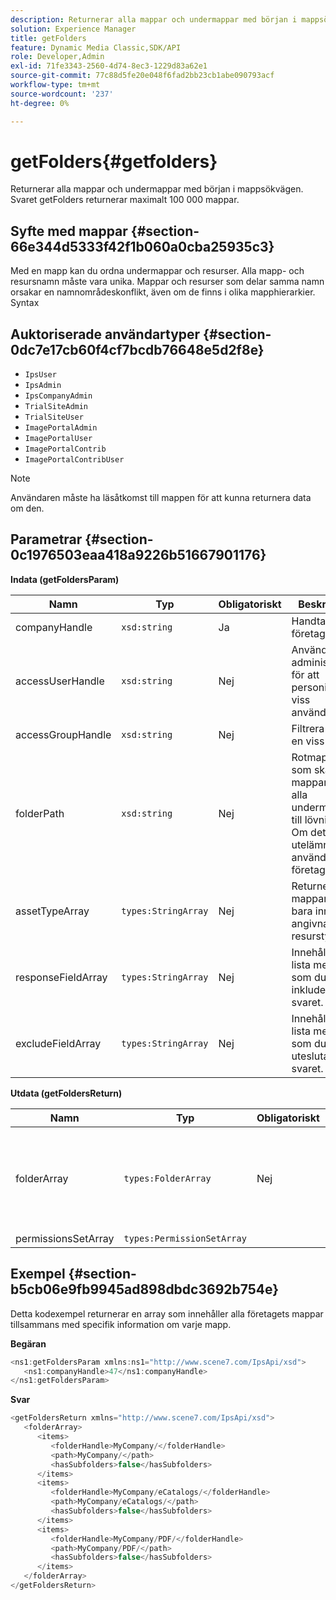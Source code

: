 ```yaml
---
description: Returnerar alla mappar och undermappar med början i mappsökvägen. Svaret getFolders returnerar maximalt 100 000 mappar.
solution: Experience Manager
title: getFolders
feature: Dynamic Media Classic,SDK/API
role: Developer,Admin
exl-id: 71fe3343-2560-4d74-8ec3-1229d83a62e1
source-git-commit: 77c88d5fe20e048f6fad2bb23cb1abe090793acf
workflow-type: tm+mt
source-wordcount: '237'
ht-degree: 0%

---
```


# getFolders{#getfolders}

Returnerar alla mappar och undermappar med början i mappsökvägen. Svaret getFolders returnerar maximalt 100 000 mappar.

## Syfte med mappar {#section-66e344d5333f42f1b060a0cba25935c3}

Med en mapp kan du ordna undermappar och resurser. Alla mapp- och resursnamn måste vara unika. Mappar och resurser som delar samma namn orsakar en namnområdeskonflikt, även om de finns i olika mapphierarkier.
Syntax

## Auktoriserade användartyper {#section-0dc7e17cb60f4cf7bcdb76648e5d2f8e}

* `IpsUser`
* `IpsAdmin`
* `IpsCompanyAdmin`
* `TrialSiteAdmin`
* `TrialSiteUser`
* `ImagePortalAdmin`
* `ImagePortalUser`
* `ImagePortalContrib`
* `ImagePortalContribUser`

>[!NOTE]
>
>Användaren måste ha läsåtkomst till mappen för att kunna returnera data om den.

## Parametrar {#section-0c1976503eaa418a9226b51667901176}

**Indata (getFoldersParam)**

| Namn | Typ | Obligatoriskt | Beskrivning |
|---|---|---|---|
| companyHandle | `xsd:string` | Ja | Handtaget till företaget. |
| accessUserHandle | `xsd:string` | Nej | Används av administratörer för att personifiera en viss användare. |
| accessGroupHandle | `xsd:string` | Nej | Filtrera efter en viss grupp. |
| folderPath | `xsd:string` | Nej | Rotmappen som ska hämta mappar och alla undermappar till lövnivån. Om detta utelämnas används företagsroten. |
| assetTypeArray | `types:StringArray` | Nej | Returnerar mappar som bara innehåller angivna resurstyper. |
| responseFieldArray | `types:StringArray` | Nej | Innehåller en lista med fält som du vill inkludera i svaret. |
| excludeFieldArray | `types:StringArray` | Nej | Innehåller en lista med fält som du vill utesluta från svaret. |

**Utdata (getFoldersReturn)**

| Namn | Typ | Obligatoriskt | Beskrivning |
|---|---|---|---|
| folderArray | `types:FolderArray` | Nej | En matris med mappar som matchar filtervillkoren. Svaret är begränsat till max 100 000 mappar. |
| permissionsSetArray | `types:PermissionSetArray` |  |  |

## Exempel {#section-b5cb06e9fb9945ad898dbdc3692b754e}

Detta kodexempel returnerar en array som innehåller alla företagets mappar tillsammans med specifik information om varje mapp.

**Begäran**

```java
<ns1:getFoldersParam xmlns:ns1="http://www.scene7.com/IpsApi/xsd">
   <ns1:companyHandle>47</ns1:companyHandle>
</ns1:getFoldersParam>
```

**Svar**

```java
<getFoldersReturn xmlns="http://www.scene7.com/IpsApi/xsd">
   <folderArray>
      <items>
         <folderHandle>MyCompany/</folderHandle>
         <path>MyCompany/</path>
         <hasSubfolders>false</hasSubfolders>
      </items>
      <items>
         <folderHandle>MyCompany/eCatalogs/</folderHandle>
         <path>MyCompany/eCatalogs/</path>
         <hasSubfolders>false</hasSubfolders>
      </items>
      <items>
         <folderHandle>MyCompany/PDF/</folderHandle>
         <path>MyCompany/PDF/</path>
         <hasSubfolders>false</hasSubfolders>
      </items>
   </folderArray>
</getFoldersReturn>
```

